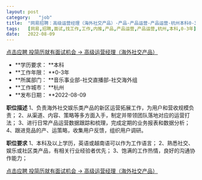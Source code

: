 ```yaml
---
layout:	post
category:	"job"
title:	"网易招聘：高级运营经理（海外社交产品）-产品-产品运营-产品运营-杭州本科0-3年"
tags:	[网易,招聘,面试,找工作,工作,内推,产品,产品运营,产品运营,杭州,本科,0-3年]
date:	2022-08-09
---
```


[点击应聘 投简历就有面试机会 -> 高级运营经理（海外社交产品）](http://mobile.bole.netease.com/bole/boleDetail?id=37111&employeeId=346f03c3cda5f04c&key=all)



- **学历要求： **本科
- **工作年限： **0-3年
- **所属部门： **音乐事业部-社交直播部-社交海外组
- **工作城市： **杭州
- **发布日期： **2022-08-09



**职位描述**
1、负责海外社交娱乐类产品的新区运营拓展工作，为用户和营收规模负责；
2、从渠道、内容、策略等多方面入手，制定并带领团队落地对应的运营打法；
3、进行日常产品运营数据跟踪和梳理，完成定期的业务报表和数据分析；
4、跟进竞品的产、运策略，收集用户反馈，组织用户调研。



**职位要求**
1、本科及以上学历，英语或越南语可以作为工作语言；
2、熟悉社交、娱乐或社区类产品，有相关行业经验者优先；
3、饱满的工作热情，良好的沟通协作能力；



[点击应聘 投简历就有面试机会 -> 高级运营经理（海外社交产品）](http://mobile.bole.netease.com/bole/boleDetail?id=37111&employeeId=346f03c3cda5f04c&key=all)